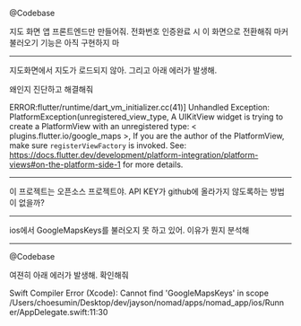 @Codebase

지도 화면 앱 프론트엔드만 만들어줘.
전화번호 인증완료 시 이 화면으로 전환해줘
마커 불러오기 기능은 아직 구현하지 마

---

지도화면에서 지도가 로드되지 않아.
그리고 아래 에러가 발생해.

왜인지 진단하고 해결해줘

ERROR:flutter/runtime/dart_vm_initializer.cc(41)] Unhandled Exception: PlatformException(unregistered_view_type, A UIKitView widget is trying to create a PlatformView with an unregistered type: < plugins.flutter.io/google_maps >, If you are the author of the PlatformView, make sure `registerViewFactory` is invoked.
See: https://docs.flutter.dev/development/platform-integration/platform-views#on-the-platform-side-1 for more details.

---

이 프로젝트는 오픈소스 프로젝트야. API KEY가 github에 올라가지 않도록하는 방법이 없을까?

---

ios에서 GoogleMapsKeys를 불러오지 못 하고 있어. 이유가 뭔지 분석해

---

@Codebase

여젼히 아래 에러가 발생해. 확인해줘

Swift Compiler Error (Xcode): Cannot find 'GoogleMapsKeys' in
scope
/Users/choesumin/Desktop/dev/jayson/nomad/apps/nomad_app/ios/Runn
er/AppDelegate.swift:11:30
